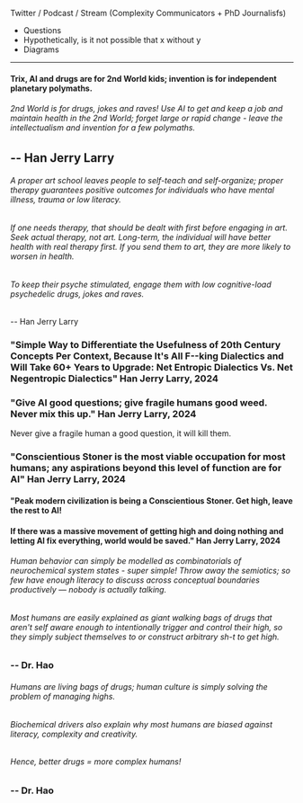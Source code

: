 

Twitter / Podcast / Stream (Complexity Communicators + PhD Journalisfs)
- Questions
- Hypothetically, is it not possible that x without y
- Diagrams
---








#### Trix, AI and drugs are for 2nd World kids; invention is for independent planetary polymaths.
###### 2nd World is for drugs, jokes and raves! Use AI to get and keep a job and maintain health in the 2nd World; forget large or rapid change - leave the intellectualism and invention for a few polymaths.

-- Han Jerry Larry
---




###### A proper art school leaves people to self-teach and self-organize; proper therapy guarantees positive outcomes for individuals who have mental illness, trauma or low literacy.  

###### If one needs therapy, that should be dealt with first before engaging in art. Seek actual therapy, not art. Long-term, the individual will have better health with real therapy first. If you send them to art, they are more likely to worsen in health.

###### To keep their psyche stimulated, engage them with low cognitive-load psychedelic drugs, jokes and raves.

-- Han Jerry Larry


### "Simple Way to Differentiate the Usefulness of 20th Century Concepts Per Context, Because It's All F--king Dialectics and Will Take 60+ Years to Upgrade: Net Entropic Dialectics Vs. Net Negentropic Dialectics" Han Jerry Larry, 2024









### "Give AI good questions; give fragile humans good weed. Never mix this up." Han Jerry Larry, 2024

Never give a fragile human a good question, it will kill them.







### "Conscientious Stoner is the most viable occupation for most humans; any aspirations beyond this level of function are for AI" Han Jerry Larry, 2024







#### "Peak modern civilization is being a Conscientious Stoner. Get high, leave the rest to AI! 

#### If there was a massive movement of getting high and doing nothing and letting AI fix everything, world would be saved." Han Jerry Larry, 2024







###### Human behavior can simply be modelled as combinatorials of neurochemical system states - super simple! Throw away the semiotics; so few have enough literacy to discuss across conceptual boundaries productively — nobody is actually talking.

###### Most humans are easily explained as giant walking bags of drugs that aren't self aware enough to intentionally trigger and control their high, so they simply subject themselves to or construct arbitrary sh-t to get high.
### -- Dr. Hao






###### Humans are living bags of drugs; human culture is simply solving the problem of managing highs. 

###### Biochemical drivers also explain why most humans are biased against literacy, complexity and creativity. 

###### Hence, better drugs = more complex humans!

### -- Dr. Hao






